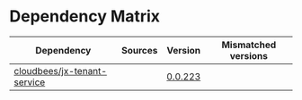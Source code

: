# Dependency Matrix

Dependency | Sources | Version | Mismatched versions
---------- | ------- | ------- | -------------------
[cloudbees/jx-tenant-service](https://github.com/cloudbees/jx-tenant-service) |  | [0.0.223](https://github.com/cloudbees/jx-tenant-service/releases/tag/v0.0.223) | 
